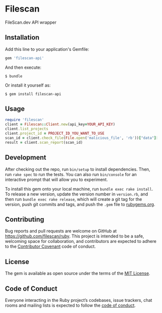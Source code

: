 # Filescan

FileScan.dev API wrapper

## Installation

Add this line to your application's Gemfile:

```ruby
gem 'filescan-api'
```

And then execute:

    $ bundle

Or install it yourself as:

    $ gem install filescan-api

## Usage

```ruby
require 'filescan'
client = Filescan::Client.new(api_key=YOUR_API_KEY)
client.list_projects
client.project_id = PROJECT_ID_YOU_WANT_TO_USE
scan_id = client.check_file(File.open('malicious_file', 'rb'))["data"]["id"]
result = client.scan_report(scan_id)
```


## Development

After checking out the repo, run `bin/setup` to install dependencies. Then, run `rake spec` to run the tests. You can also run `bin/console` for an interactive prompt that will allow you to experiment.

To install this gem onto your local machine, run `bundle exec rake install`. To release a new version, update the version number in `version.rb`, and then run `bundle exec rake release`, which will create a git tag for the version, push git commits and tags, and push the `.gem` file to [rubygems.org](https://rubygems.org).

## Contributing

Bug reports and pull requests are welcome on GitHub at https://github.com/filescan/ruby. This project is intended to be a safe, welcoming space for collaboration, and contributors are expected to adhere to the [Contributor Covenant](http://contributor-covenant.org) code of conduct.

## License

The gem is available as open source under the terms of the [MIT License](https://opensource.org/licenses/MIT).

## Code of Conduct

Everyone interacting in the Ruby project’s codebases, issue trackers, chat rooms and mailing lists is expected to follow the [code of conduct](https://github.com/filescan/ruby/blob/master/CODE_OF_CONDUCT.md).
